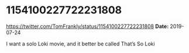 # 1154100227722231808
https://twitter.com/TomFrankly/status/1154100227722231808
**Date:** 2019-07-24

I want a solo Loki movie, and it better be called That’s So Loki
